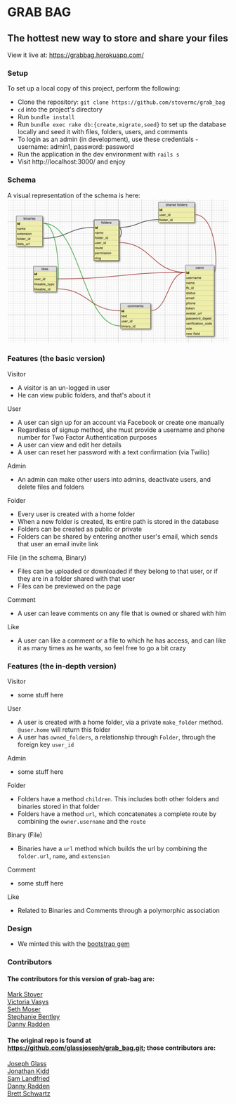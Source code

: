 # GRAB BAG
## The hottest new way to store and share your files

View it live at: https://grabbag.herokuapp.com/

### Setup

To set up a local copy of this project, perform the following:

* Clone the repository: `git clone https://github.com/stovermc/grab_bag`
* `cd` into the project's directory
* Run `bundle install`
* Run `bundle exec rake db:{create,migrate,seed}` to set up the database locally and seed it with files, folders, users, and comments
* To login as an admin (in development), use these credentials - username: admin1, password: password
* Run the application in the dev environment with `rails s`
* Visit http://localhost:3000/ and enjoy

### Schema

A visual representation of the schema is here:
![schema pic](app/assets/images/24_may_schema.png?raw=true)


### Features (the basic version)

Visitor

 * A visitor is an un-logged in user
 * He can view public folders, and that's about it

User

 * A user can sign up for an account via Facebook or create one manually
 * Regardless of signup method, she must provide a username and phone number for Two Factor Authentication purposes
 * A user can view and edit her details
 * A user can reset her password with a text confirmation (via Twilio)

Admin

 * An admin can make other users into admins, deactivate users, and delete files and folders

Folder

 * Every user is created with a home folder
 * When a new folder is created, its entire path is stored in the database
 * Folders can be created as public or private
 * Folders can be shared by entering another user's email, which sends that user an email invite link


File (in the schema, Binary)

 * Files can be uploaded or downloaded if they belong to that user, or if they are in a folder shared with that user
 * Files can be previewed on the page


Comment

 * A user can leave comments on any file that is owned or shared with him

Like

 * A user can like a comment or a file to which he has access, and can like it as many times as he wants, so feel free to go a bit crazy

### Features (the in-depth version)

Visitor  
 * some stuff here

User  
 * A user is created with a home folder, via a private `make_folder` method. `@user.home` will return this folder
 * A user has `owned_folders`, a relationship through `Folder`, through the foreign key `user_id`

Admin  
 * some stuff here

Folder  
 * Folders have a method `children`. This includes both other folders and binaries stored in that folder
 * Folders have a method `url`, which concatenates a complete route by combining the `owner.username` and the `route`

Binary (File)
 * Binaries have a `url` method which builds the url by combining the `folder.url`, `name`, and `extension`

Comment  
 * some stuff here

Like
 * Related to Binaries and Comments through a polymorphic association


### Design

 * We minted this with the [bootstrap gem](https://github.com/twbs/bootstrap-sass)
### Contributors

#### The contributors for this version of grab-bag are:
[Mark Stover](https://github.com/stovermc)  
[Victoria Vasys](https://github.com/victoriavasys)  
[Seth Moser](https://github.com/seth-at-at)  
[Stephanie Bentley](https://github.com/slague)  
[Danny Radden](https://github.com/dannyradden)  

#### The original repo is found at https://github.com/glassjoseph/grab_bag.git; those contributors are:
[Joseph Glass](https://github.com/glassjoseph)  
[Jonathan Kidd](https://github.com/jk1dd)  
[Sam Landfried](https://github.com/samlandfried)  
[Danny Radden](https://github.com/dannyradden)  
[Brett Schwartz](https://github.com/bschwartz10/)
